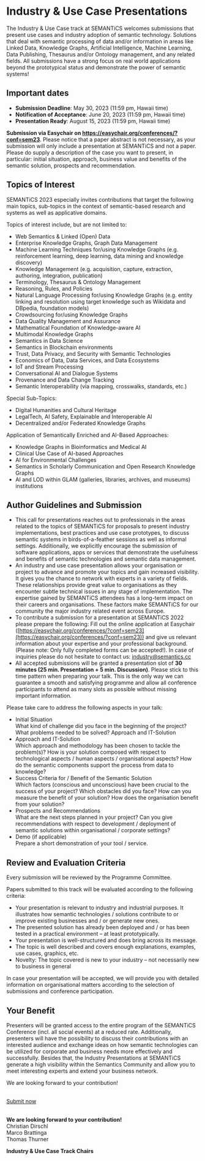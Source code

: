 # Industry & Use Case Presentations
The Industry & Use Case track at SEMANTiCS welcomes submissions that present use cases and industry adoption of semantic technology. Solutions that deal with semantic processing of data and/or information in areas like Linked Data, Knowledge Graphs, Artificial Intelligence, Machine Learning, Data Publishing, Thesaurus and/or Ontology management, and any related fields. All submissions have a strong focus on real world applications beyond the prototypical status and demonstrate the power of semantic systems!

## Important dates
* **Submission Deadline**: May 30, 2023 (11:59 pm, Hawaii time)
* **Notification of Acceptance**: June 20, 2023 (11:59 pm, Hawaii time)
* **Presentation Ready**: August 15, 2023 (11:59 pm, Hawaii time)  

**Submission via Easychair on https://easychair.org/conferences/?conf=sem23**. Please notice that a paper abstract is not necessary, as your submission will only include a presentation at SEMANTiCS and not a paper. Please do supply a description of the case you want to present, in particular: initial situation, approach, business value and benefits of the semantic solution, prospects and recommendation.

## Topics of Interest
SEMANTiCS 2023 especially invites contributions that target the following main topics, sub-topics in the context of semantic-based research and systems as well as applicative domains.  

Topics of interest include, but are not limited to:  
* Web Semantics & Linked (Open) Data
* Enterprise Knowledge Graphs, Graph Data Management
* Machine Learning Techniques for/using Knowledge Graphs (e.g. reinforcement learning, deep learning, data mining and knowledge discovery)
* Knowledge Management (e.g. acquisition, capture, extraction, authoring, integration, publication)
* Terminology, Thesaurus & Ontology Management
* Reasoning, Rules, and Policies
* Natural Language Processing for/using Knowledge Graphs (e.g. entity linking and resolution using target knowledge such as Wikidata and DBpedia, foundation models)
* Crowdsourcing for/using Knowledge Graphs
* Data Quality Management and Assurance
* Mathematical Foundation of Knowledge-aware AI
* Multimodal Knowledge Graphs
* Semantics in Data Science
* Semantics in Blockchain environments
* Trust, Data Privacy, and Security with Semantic Technologies
* Economics of Data, Data Services, and Data Ecosystems
* IoT and Stream Processing
* Conversational AI and Dialogue Systems
* Provenance and Data Change Tracking
* Semantic Interoperability (via mapping, crosswalks, standards, etc.)

Special Sub-Topics:
* Digital Humanities and Cultural Heritage
* LegalTech, AI Safety, Explainable and Interoperable AI
* Decentralized and/or Federated Knowledge Graphs

Application of Semantically Enriched and AI-Based Approaches:
* Knowledge Graphs in Bioinformatics and Medical AI
* Clinical Use Case of AI-based Approaches
* AI for Environmental Challenges  
* Semantics in Scholarly Communication and Open Research Knowledge Graphs
* AI and LOD within GLAM (galleries, libraries, archives, and museums) institutions

## Author Guidelines and Submission
* This call for presentations reaches out to professionals in the areas related to the topics of SEMANTiCS for proposals to present industry implementations, best practices and use case prototypes, to discuss semantic systems in birds-of-a-feather sessions as well as informal settings. Additionally, we explicitly encourage the submission of software applications, apps or services that demonstrate the usefulness and benefits of semantic technologies and semantic data management.  
* An industry and use case presentation allows your organisation or project to advance and promote your topics and gain increased visibility. It gives you the chance to network with experts in a variety of fields. These relationships provide great value to organisations as they encounter subtle technical issues in any stage of implementation. The expertise gained by SEMANTiCS attendees has a long-term impact on their careers and organisations. These factors make SEMANTiCS for our community the major industry related event across Europe.
* To contribute a submission for a presentation at SEMANTiCS 2022 please prepare the following: Fill out the online application at Easychair ([https://easychair.org/conferences/?conf=sem23](https://easychair.org/conferences/?conf=sem23)) and give us relevant information about your expertise and your professional background. (Please note: Only fully completed forms can be accepted!). In case of inquiries please do not hesitate to contact us: [industry@semantics.cc](mailto:industry@semantics.cc)  
* All accepted submissions will be granted a presentation slot of **30 minutes (25 min. Presentation + 5 min. Discussion)**. Please stick to this time pattern when preparing your talk. This is the only way we can guarantee a smooth and satisfying programme and allow all conference participants to attend as many slots as possible without missing important information.

Please take care to address the following aspects in your talk:
* Initial Situation  
What kind of challenge did you face in the beginning of the project? What problems  needed to be solved?
Approach and IT-Solution
* Approach and IT-Solution  
Which approach and methodology has been chosen to tackle the problem(s)? How is your solution composed with respect to technological aspects / human aspects / organisational aspects? How do the semantic components support the process from data to knowledge?
* Success Criteria for / Benefit of the Semantic Solution  
Which factors (conscious and unconscious) have been crucial to the success of your project? Which obstacles did you face? How can you measure the benefit of your solution? How does the organisation benefit from your solution?  
* Prospects and Recommendations  
What are the next steps planned in your project? Can you give recommendations with respect to development / deployment of semantic solutions within organisational / corporate settings?  
* Demo (if applicable)  
Prepare a short demonstration of your tool / service.

## Review and Evaluation Criteria
Every submission will be reviewed by the Programme Committee.  

Papers submitted to this track will be evaluated according to the following criteria:  
* Your presentation is relevant to industry and industrial purposes. It illustrates how semantic technologies / solutions contribute to or improve existing businesses and / or generate new ones.
* The presented solution has already been deployed and / or has been tested in a practical environment – at least prototypically.
* Your presentation is well-structured and does bring across its message.
* The topic is well described and covers enough explanations, examples, use cases, graphics, etc.
* Novelty: The topic covered is new to your industry – not necessarily new to business in general  

In case your presentation will be accepted, we will provide you with detailed information on organisational matters according to the selection of submissions and conference participation.

## Your Benefit
Presenters will be granted access to the entire program of the SEMANTiCS Conference (incl. all social events) at a reduced rate. Additionally, presenters will have the possibility to discuss their contributions with an interested audience and exchange ideas on how semantic technologies can be utilized for corporate and business needs more effectively and successfully. Besides that, the Industry Presentations at SEMANTiCS generate a high visibility within the Semantics Community and allow you to meet interesting experts and extend your business network.  

We are looking forward to your contribution!  

<br />
<a href="https://easychair.org/conferences/?conf=sem23" type="button" class="btn btn-primary">Submit now</a>
<br />
<br />


**We are looking forward to your contribution!**  
Christian Dirschl  
Marco Brattinga  
Thomas Thurner  

**Industry & Use Case Track Chairs**
